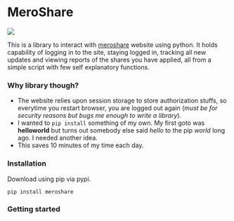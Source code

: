 # MeroShare
![](https://meroshare.cdsc.com.np/assets/img/brand-login.png)

This is a library to interact with [meroshare](https://meroshare.cdsc.com.np/) website using python. It holds capability of logging in to the site, staying logged in, tracking all new updates and viewing reports of the shares you have applied, all from a simple script with few self explanatory functions.


### Why library though?
  - The website relies upon session storage to store authorization stuffs, so everytime you restart browser, you are logged out again (*must be for security reasons but bugs me enough to write a library*).
  - I wanted to `pip install` something of my own. My first goto was **helloworld** but turns out somebody else said *hello* to the pip *world* long ago. I needed another idea.
  - This saves 10 minutes of my time each day. 

### Installation
Download using pip via pypi.
```
pip install meroshare
```

### Getting started

  

